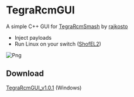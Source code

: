 # TegraRcmGUI
A simple C++ GUI for [TegraRcmSmash](https://github.com/rajkosto/TegraRcmSmash) by [rajkosto](https://github.com/rajkosto)
- Inject payloads
- Run Linux on your switch ([ShofEL2](https://github.com/fail0verflow/shofel2))

![Png](http://splatoon.eu/tuto_switch/TegraRcmGUI_v1.2.png)

## Download
[TegraRcmGUI_v1.0.1](https://github.com/eliboa/TegraRcmGUI/releases/tag/1.0.1) (Windows)
